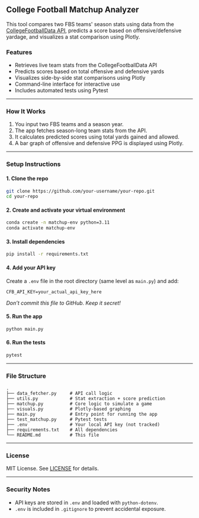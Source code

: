 ## College Football Matchup Analyzer

This tool compares two FBS teams' season stats using data from the [CollegeFootballData API](https://collegefootballdata.com/), predicts a score based on offensive/defensive yardage, and visualizes a stat comparison using Plotly.

### Features

* Retrieves live team stats from the CollegeFootballData API
* Predicts scores based on total offensive and defensive yards
* Visualizes side-by-side stat comparisons using Plotly
* Command-line interface for interactive use
* Includes automated tests using Pytest

---

### How It Works

1. You input two FBS teams and a season year.
2. The app fetches season-long team stats from the API.
3. It calculates predicted scores using total yards gained and allowed.
4. A bar graph of offensive and defensive PPG is displayed using Plotly.

---

### Setup Instructions

#### 1. Clone the repo

```bash
git clone https://github.com/your-username/your-repo.git
cd your-repo
```

#### 2. Create and activate your virtual environment

```bash
conda create -n matchup-env python=3.11
conda activate matchup-env
```

#### 3. Install dependencies

```bash
pip install -r requirements.txt
```

#### 4. Add your API key

Create a `.env` file in the root directory (same level as `main.py`) and add:

```
CFB_API_KEY=your_actual_api_key_here
```

*Don’t commit this file to GitHub. Keep it secret!*

#### 5. Run the app

```bash
python main.py
```

#### 6. Run the tests

```bash
pytest
```

---

### File Structure

```
.
├── data_fetcher.py     # API call logic
├── utils.py            # Stat extraction + score prediction
├── matchup.py          # Core logic to simulate a game
├── visuals.py          # Plotly-based graphing
├── main.py             # Entry point for running the app
├── test_matchup.py     # Pytest tests
├── .env                # Your local API key (not tracked)
├── requirements.txt    # All dependencies
└── README.md           # This file
```

---

### License

MIT License. See [LICENSE](./LICENSE) for details.

---

### Security Notes

* API keys are stored in `.env` and loaded with `python-dotenv`.
* `.env` is included in `.gitignore` to prevent accidental exposure.



